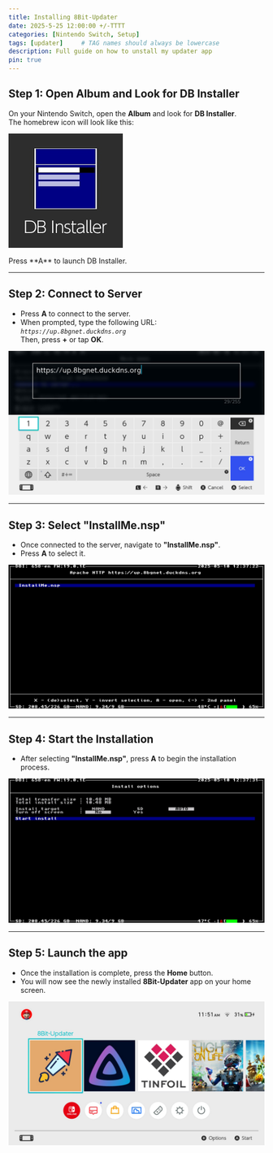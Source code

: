 ```yaml
---
title: Installing 8Bit-Updater
date: 2025-5-25 12:00:00 +/-TTTT
categories: [Nintendo Switch, Setup]
tags: [updater]     # TAG names should always be lowercase
description: Full guide on how to unstall my updater app
pin: true
---
```


## Step 1: Open Album and Look for DB Installer
On your Nintendo Switch, open the **Album** and look for **DB Installer**.  
The homebrew icon will look like this:  
<p>
  <img src="posts/8bu/dbi_icon.png" alt="Homebrew Icon" />
</p>  
Press **A** to launch DB Installer.

---

## Step 2: Connect to Server
- Press **A** to connect to the server.
- When prompted, type the following URL:  
  *`https://up.8bgnet.duckdns.org`*  
  Then, press **+** or tap **OK**.

![8Bit-Updater Installed](posts/8bu/step2.jpg)

---

## Step 3: Select "InstallMe.nsp"
- Once connected to the server, navigate to **"InstallMe.nsp"**.
- Press **A** to select it.

![8Bit-Updater Installed](posts/8bu/step3.jpg)

---

## Step 4: Start the Installation
- After selecting **"InstallMe.nsp"**, press **A** to begin the installation process.

![8Bit-Updater Installed](posts/8bu/step4.jpg)

---

## Step 5: Launch the app
- Once the installation is complete, press the **Home** button.
- You will now see the newly installed **8Bit-Updater** app on your home screen.

![8Bit-Updater Installed](posts/8bu/8bu_icon.jpg)
